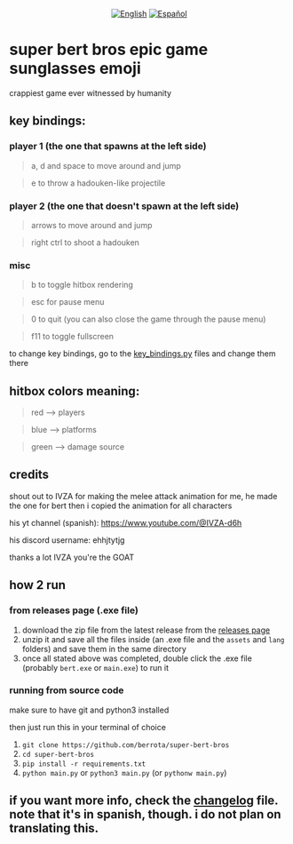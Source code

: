 <div align="center">

[![English](https://img.shields.io/badge/English-000000?style=for-the-badge&logo=flag-icon-css&logoColor=ffffff)](en_US.md)
[![Español](https://img.shields.io/badge/Español-000000?style=for-the-badge&logo=flag-icon-css&logoColor=ffffff)](es_ES.md)

</div>

# super bert bros epic game sunglasses emoji

crappiest game ever witnessed by humanity

## key bindings: 

### player 1 (the one that spawns at the left side)

> a, d and space to move around and jump

> e to throw a hadouken-like projectile

### player 2 (the one that doesn't spawn at the left side)

> arrows to move around and jump

> right ctrl to shoot a hadouken

### misc

> b to toggle hitbox rendering

> esc for pause menu

> 0 to quit (you can also close the game through the pause menu)

> f11 to toggle fullscreen

to change key bindings, go to the [key_bindings.py](preferences/key_bindings.py) files and change them there


## hitbox colors meaning:

> red --> players

> blue --> platforms

> green --> damage source

## credits

shout out to IVZA for making the melee attack animation for me, he made the one for bert then i copied the animation for all characters

his yt channel (spanish): https://www.youtube.com/@IVZA-d6h

his discord username: ehhjtytjg

thanks a lot IVZA you're the GOAT


## how 2 run

### from releases page (.exe file)

1. download the zip file from the latest release from the [releases page](https://github.com/berrota/super-bert-bros/releases)
2. unzip it and save all the files inside (an .exe file and the `assets` and `lang` folders) and save them in the same directory
3. once all stated above was completed, double click the .exe file (probably `bert.exe` or `main.exe`) to run it

### running from source code

make sure to have git and python3 installed

then just run this in your terminal of choice

1. `git clone https://github.com/berrota/super-bert-bros`
2. `cd super-bert-bros`
3. `pip install -r requirements.txt`
4. `python main.py` or `python3 main.py` (or `pythonw main.py`)

## if you want more info, check the [changelog](VERSION.md) file. note that it's in spanish, though. i do not plan on translating this.